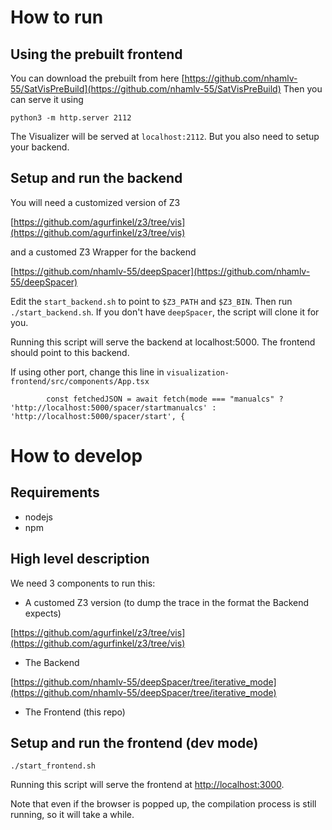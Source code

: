 # How to run
## Using the prebuilt frontend
You can download the prebuilt from here
[https://github.com/nhamlv-55/SatVisPreBuild](https://github.com/nhamlv-55/SatVisPreBuild)
Then you can serve it using

`python3 -m http.server 2112`

The Visualizer will be served at `localhost:2112`. But you also need to setup your backend.

## Setup and run the backend
You will need a customized version of Z3

[https://github.com/agurfinkel/z3/tree/vis](https://github.com/agurfinkel/z3/tree/vis)

and a customed Z3 Wrapper for the backend

[https://github.com/nhamlv-55/deepSpacer](https://github.com/nhamlv-55/deepSpacer)

Edit the `start_backend.sh` to point to `$Z3_PATH` and `$Z3_BIN`. Then run 
`./start_backend.sh`. If you don't have `deepSpacer`, the script will clone it for you.

Running this script will serve the backend at localhost:5000. The frontend should point to this backend.

If using other port, change this line in `visualization-frontend/src/components/App.tsx`

`        const fetchedJSON = await fetch(mode === "manualcs" ? 'http://localhost:5000/spacer/startmanualcs' : 'http://localhost:5000/spacer/start', {`


# How to develop

## Requirements
* nodejs
* npm

## High level description
We need 3 components to run this:

* A customed Z3 version (to dump the trace in the format the Backend expects)

[https://github.com/agurfinkel/z3/tree/vis](https://github.com/agurfinkel/z3/tree/vis)

* The Backend

[https://github.com/nhamlv-55/deepSpacer/tree/iterative_mode](https://github.com/nhamlv-55/deepSpacer/tree/iterative_mode)

* The Frontend (this repo)

## Setup and run the frontend (dev mode)
`./start_frontend.sh`

Running this script will serve the frontend at [http://localhost:3000](http://localhost:3000).

Note that even if the browser is popped up, the compilation process is still running, so it will take a while.

